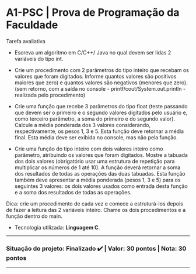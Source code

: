 # A1-PSC | Prova de Programação da Faculdade
Tarefa avaliativa 

- Escreva um algoritmo em C/C++/ Java no qual devem ser lidas 2 variáveis do tipo int.

- Crie um procedimento com 2 parâmetros do tipo inteiro que recebam os valores que foram digitados. Informe quantos valores são positivos maiores que zero) e quantos valores são negativos (menores que zero). (sem retorno, com a saída no console - printf/cout/System.out.println - realizada pelo procedimento)
 
- Crie uma função que recebe 3 parâmetros do tipo float (teste passando que devem ser o primeiro e o segundo valores digitados pelo usuário e, como terceiro parâmetro, a soma do primeiro e do segundo valor). Calcule a média ponderada dos 3 valores considerando, respectivamente, os pesos 1, 3 e 5. Esta função deve retornar a média final. Esta média deve ser exibida no console, mas não pela função.
 
- Crie uma função do tipo inteiro com dois valores inteiro como parâmetro, atribuindo os valores que foram digitados. Mostre a tabuada dos dois valores (obrigatório usar uma estrutura de repetição para multiplicar os números de 1 até 10). A função deverá retornar a soma dos resultados de todas as operações das duas tabuadas. Esta função também deve apresentar a média ponderada (pesos 1, 3 e 5) para os seguintes 3 valores: os dois valores usados como entrada desta função e a soma dos resultados de todas as operações.

Dica: crie um procedimento de cada vez e comece a estruturá-los depois de fazer a leitura das 2 variáveis inteiro. Chame os dois procedimentos e a função dentro do main.
- Tecnologia utilizada: __Linguagem C__.
***
### Situação do projeto: Finalizado :heavy_check_mark: | Valor: 30 pontos | Nota: 30 pontos
***
